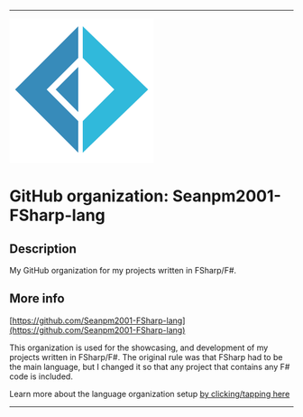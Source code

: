 
***

![FSharp_Logo.png failed to load. The file may be missing or corrupt. Check the file path for errors first.](/AdditionalInfo/1/Seanpm2001-FSharp-lang/FSharp_Logo.png)

# GitHub organization: Seanpm2001-FSharp-lang

## Description

My GitHub organization for my projects written in FSharp/F#.

## More info

[https://github.com/Seanpm2001-FSharp-lang](https://github.com/Seanpm2001-FSharp-lang)

This organization is used for the showcasing, and development of my projects written in FSharp/F#. The original rule was that FSharp had to be the main language, but I changed it so that any project that contains any F# code is included.

Learn more about the language organization setup [by clicking/tapping here](/AdditionalInfo/LanguageOrgs/README.md)

***
